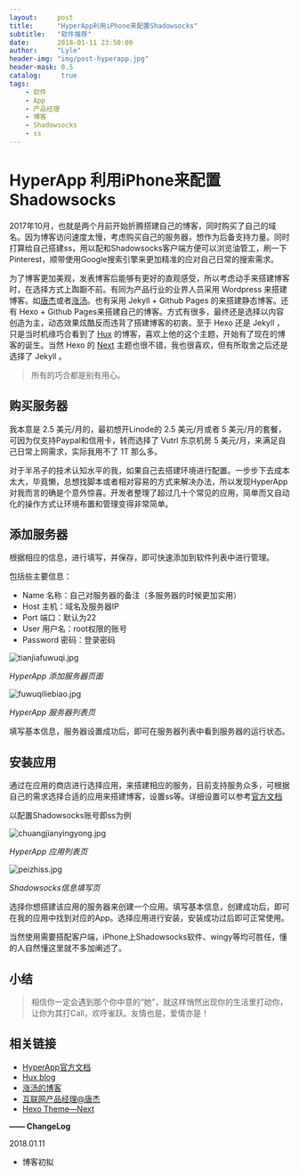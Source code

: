 ```yaml
---
layout:     post
title:      "HyperApp利用iPhone来配置Shadowsocks"
subtitle:   "软件推荐"
date:       2018-01-11 23:50:00
author:     "Lyle"
header-img: "img/post-hyperapp.jpg"
header-mask: 0.5
catalog:     true
tags:
    - 软件
    - App
    - 产品经理
    - 博客
    - Shadowsocks
    - ss
---
```


# HyperApp 利用iPhone来配置Shadowsocks

2017年10月，也就是两个月前开始折腾搭建自己的博客，同时购买了自己的域名。因为博客访问速度太慢，考虑购买自己的服务器，想作为后备支持力量。同时打算给自己搭建ss，用以配和Shadowsocks客户端方便可以浏览油管工，刷一下Pinterest，顺带使用Google搜索引擎来更加精准的应对自己日常的搜索需求。

为了博客更加美观，发表博客后能够有更好的直观感受，所以考虑动手来搭建博客时，在选择方式上踟蹰不前。有同为产品行业的业界人员采用 Wordpress 来搭建博客。如[唐杰](https://tangjie.me/)或者[涨汤](http://xavieris.me/)。也有采用 Jekyll + Github Pages 的来搭建静态博客。还有 Hexo + Github Pages来搭建自己的博客。方式有很多，最终还是选择以内容创造为主，动态效果炫酷反而违背了搭建博客的初衷。至于 Hexo 还是 Jekyll ，只是当时机缘巧合看到了 [Hux](https://huangxuan.me/) 的博客，喜欢上他的这个主题，开始有了现在的博客的诞生。当然 Hexo 的 [Next](http://theme-next.iissnan.com/) 主题也很不错，我也很喜欢，但有所取舍之后还是选择了 Jekyll 。

> 所有的巧合都是别有用心。

## 购买服务器

我本意是 2.5 美元/月的，最初想开Linode的 2.5 美元/月或者 5 美元/月的套餐，可因为仅支持Paypal和信用卡，转而选择了 Vutrl 东京机房  5 美元/月，来满足自己日常上网需求，实际我用不了 1T 那么多。

对于半吊子的技术认知水平的我，如果自己去搭建环境进行配置。一步步下去成本太大，毕竟懒，总想找脚本或者相对容易的方式来解决办法，所以发现HyperApp对我而言的确是个意外惊喜。开发者整理了超过几十个常见的应用，简单而又自动化的操作方式让环境布置和管理变得非常简单。

## 添加服务器

根据相应的信息，进行填写，并保存，即可快速添加到软件列表中进行管理。

包括些主要信息：

* Name 名称：自己对服务器的备注（多服务器的时候更加实用）
* Host 主机：域名及服务器IP
* Port 端口：默认为22
* User 用户名：root权限的账号
* Password 密码：登录密码

![tianjiafuwuqi.jpg](https://i.loli.net/2018/01/12/5a579253d5265.jpg)

*HyperApp 添加服务器页面*

![fuwuqiliebiao.jpg](https://i.loli.net/2018/01/12/5a579253c5c54.jpg)

*HyperApp 服务器列表页*

填写基本信息，服务器设置成功后，即可在服务器列表中看到服务器的运行状态。

## 安装应用

通过在应用的商店进行选择应用，来搭建相应的服务，目前支持服务众多，可根据自己的需求选择合适的应用来搭建博客，设置ss等。详细设置可以参考[官方文档](https://www.hyperapp.fun/zh/)

以配置Shadowsocks账号即ss为例

![chuangjianyingyong.jpg](https://i.loli.net/2018/01/12/5a579253c5bc0.jpg)

*HyperApp 应用列表页*

![peizhiss.jpg](https://i.loli.net/2018/01/12/5a579253d5265.jpg)

*Shadowsocks信息填写页*

选择你想搭建该应用的服务器来创建一个应用。填写基本信息，创建成功后，即可在我的应用中找到对应的App。选择应用进行安装，安装成功过后即可正常使用。

当然使用需要搭配客户端，iPhone上Shadowsocks软件、wingy等均可胜任，懂的人自然懂这里就不多加阐述了。

## 小结

> 相信你一定会遇到那个你中意的“她”，就这样悄然出现你的生活里打动你，让你为其打Call，欢呼雀跃。友情也是，爱情亦是！

## 相关链接

* [HyperApp官方文档](https://www.hyperapp.fun/zh/)
* [Hux blog](https://huangxuan.me)
* [涨汤的博客](http://xavieris.me)
* [互联网产品经理@唐杰](https://tangjie.me/)
* [Hexo Theme—Next](http://theme-next.iissnan.com/)

**—— ChangeLog**

2018.01.11  

* 博客初拟
